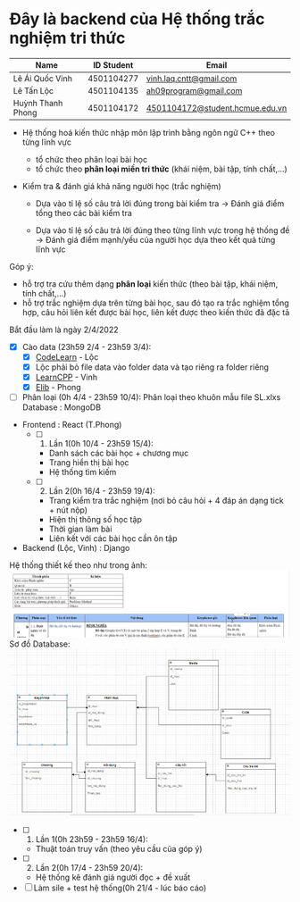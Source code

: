 # Đây là backend của Hệ thống trắc nghiệm tri thức
| Name              | ID Student | Email                           |
| ----------------- | ---------- | ------------------------------- |
| Lê Ái Quốc Vinh   | 4501104277 | vinh.laq.cntt@gmail.com         |
| Lê Tấn Lộc        | 4501104135 | ah09program@gmail.com           |
| Huỳnh Thanh Phong | 4501104172 | 4501104172@student.hcmue.edu.vn |
- Hệ thống hoá kiến thức nhập môn lập trình bằng ngôn ngữ C++ theo từng lĩnh vực
	+ tổ chức theo phân loại bài học
	+ tổ chức theo **phân loại miền tri thức** (khái niệm, bài tập, tính chất,...)
	
- Kiểm tra & đánh giá khả năng người học (trắc nghiệm)
  + Dựa vào tỉ lệ số câu trả lời đúng trong bài kiểm tra
     -> Đánh giá điểm tổng theo các bài kiểm tra

  + Dựa vào tỉ lệ số câu trả lời đúng theo từng lĩnh vực trong hệ thống đề 
     -> Đánh giá điểm mạnh/yếu của người học dựa theo kết quả từng lĩnh vực 

Góp ý:
  - hỗ trợ tra cứu thêm dạng **phân loại** kiến thức (theo bài tập, khái niệm, tính chất,...)
  - hỗ trợ trắc nghiệm dựa trên từng bài học, sau đó tạo ra trắc nghiệm tổng hợp, câu hỏi liên kết được bài học, liên kết được theo kiến thức đã đặc tả
 
 
 Bắt đầu làm là ngày 2/4/2022
 - [x] Cào data (23h59 2/4 - 23h59 3/4): 
   - [x] [CodeLearn](https://codelearn.io/learning/cpp-cho-nguoi-moi-bat-dau)  - Lộc
    - [x] Lộc phải bỏ file data vào folder data và tạo riêng ra folder riêng
   - [x] [LearnCPP](https://www.learncpp.com/)  - Vinh
   - [x] [Elib](https://www.elib.vn/huong-dan/chu-de/ngon-ngu-lap-trinh-c-.html)  - Phong
- [ ] Phân loại (0h 4/4 - 23h59 10/4):
	Phân loại theo khuôn mẫu file SL.xlxs
	Database : MongoDB
- Frontend : React (T.Phong)
  - [ ] 1. Lần 1(0h 10/4 - 23h59 15/4):
     - Danh sách các bài học + chương mục
     - Trang hiển thị bài học
     - Hệ thống tìm kiếm
  - [ ] 2. Lần 2(0h 16/4 - 23h59 19/4): 	
     - Trang kiểm tra trắc nghiệm (nơi bỏ câu hỏi + 4 đáp án dạng tick + nút nộp)
     - Hiện thị thông số học tập 
     - Thời gian làm bài
     - Liên kết với các bài học cần ôn tập
- Backend (Lộc, Vinh) : Django 

Hệ thống thiết kế theo như trong ảnh:
![database_system](image/database_system.png)
Sơ đồ Database:
![Database](image/Database.PNG)

  - [ ] 1. Lần 1(0h 23h59 - 23h59 16/4): 
  	- Thuật toán truy vấn (theo yêu cầu của góp ý)
  - [ ] 2. Lần 2(0h 17/4 - 23h59 20/4):
  	- Hệ thống kê đánh giá người đọc + đề xuất
- [ ] Làm sile + test hệ thống(0h 21/4 - lúc báo cáo) 
